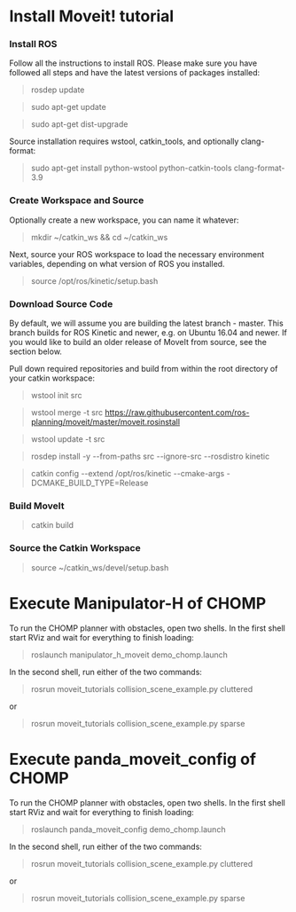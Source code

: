 # Install Moveit! tutorial 

### Install ROS

Follow all the instructions to install ROS. Please make sure you have followed all steps and have the latest versions of packages installed:

> rosdep update

> sudo apt-get update

> sudo apt-get dist-upgrade

Source installation requires wstool, catkin_tools, and optionally clang-format:

> sudo apt-get install python-wstool python-catkin-tools clang-format-3.9

### Create Workspace and Source

Optionally create a new workspace, you can name it whatever:

> mkdir ~/catkin_ws && cd ~/catkin_ws

Next, source your ROS workspace to load the necessary environment variables, depending on what version of ROS you installed.

> source /opt/ros/kinetic/setup.bash

### Download Source Code

By default, we will assume you are building the latest branch - master. This branch builds for ROS Kinetic and newer, e.g. on Ubuntu 16.04 and newer. If you would like to build an older release of MoveIt from source, see the section below.

Pull down required repositories and build from within the root directory of your catkin workspace:

> wstool init src

> wstool merge -t src https://raw.githubusercontent.com/ros-planning/moveit/master/moveit.rosinstall

> wstool update -t src

> rosdep install -y --from-paths src --ignore-src --rosdistro kinetic

> catkin config --extend /opt/ros/kinetic --cmake-args -DCMAKE_BUILD_TYPE=Release

### Build MoveIt

> catkin build

### Source the Catkin Workspace

> source ~/catkin_ws/devel/setup.bash

#
# Execute Manipulator-H of CHOMP

To run the CHOMP planner with obstacles, open two shells. In the first shell start RViz and wait for everything to finish loading:

> roslaunch manipulator_h_moveit demo_chomp.launch

In the second shell, run either of the two commands:

> rosrun moveit_tutorials collision_scene_example.py cluttered

or

> rosrun moveit_tutorials collision_scene_example.py sparse

# Execute panda_moveit_config of CHOMP

To run the CHOMP planner with obstacles, open two shells. In the first shell start RViz and wait for everything to finish loading:

> roslaunch panda_moveit_config demo_chomp.launch

In the second shell, run either of the two commands:

> rosrun moveit_tutorials collision_scene_example.py cluttered

or

> rosrun moveit_tutorials collision_scene_example.py sparse


